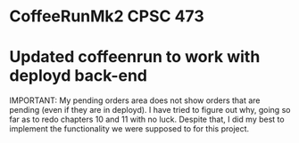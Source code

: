 # CoffeeRunMk2 CPSC 473
# Updated coffeenrun to work with deployd back-end

IMPORTANT: My pending orders area does not show orders that are pending (even if they are in deployd).
  I have tried to figure out why, going so far as to redo chapters 10 and 11 with no luck. Despite that,
  I did my best to implement the functionality we were supposed to for this project.
